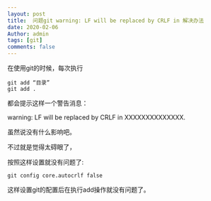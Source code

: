 ```yaml
---
layout: post
title:  问题git warning: LF will be replaced by CRLF in 解决办法
date: 2020-02-06
Author: admin
tags: [git]
comments: false
---
```

在使用git的时候，每次执行
```
git add “目录”
git add .
```
都会提示这样一个警告消息：

warning: LF will be replaced by CRLF in XXXXXXXXXXXXXX.

虽然说没有什么影响吧。

不过就是觉得太碍眼了，

按照这样设置就没有问题了:
```
git config core.autocrlf false
```
这样设置git的配置后在执行add操作就没有问题了。
